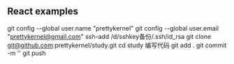 ## React examples

git config --global user.name "prettykernel"
git config --global user.email "prettykernel@gmail.com"
ssh-add /d/sshkey备份/.ssh/id_rsa
git clone git@github.com:prettykernel/study.git
cd study
编写代码
git add .
git commit -m ''
git push

